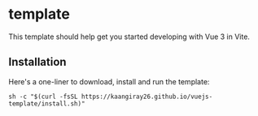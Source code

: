 # template
This template should help get you started developing with Vue 3 in Vite.

## Installation
Here's a one-liner to download, install and run the template:
```
sh -c "$(curl -fsSL https://kaangiray26.github.io/vuejs-template/install.sh)"
```